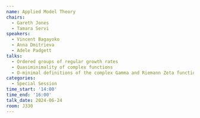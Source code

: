 ```yaml
---
name: Applied Model Theory
chairs:
  - Gareth Jones
  - Tamara Servi
speakers:
  - Vincent Bagayoko
  - Anna Dmitrieva
  - Adele Padgett
talks:
  - Ordered groups of regular growth rates
  - Quasiminimality of complex functions
  - O-minimal definitions of the complex Gamma and Riemann Zeta functions
categories:
  - Special Session
time_start: '14:00'
time_end: '16:00'
talk_date: 2024-06-24
room: J330
---
```


